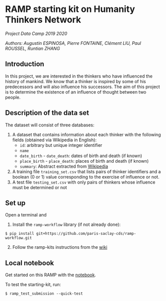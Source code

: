 # RAMP starting kit on Humanity Thinkers Network

_Project Data Camp 2019 2020_

_Authors: Augustin ESPINOSA, Pierre FONTAINE, Clément LIU, Paul ROUSSEL, Runtian ZHANG_

## Introduction

In this project, we are interested in the thinkers who have influenced the history of mankind. We know that a thinker is inspired by some of his predecessors and will also influence his successors. The aim of this project is to determine the existence of an influence of thought between two people.

## Description of the data set

The dataset will consist of three databases:
1. A dataset that contains information about each thinker with the following fields (obtained via Wikipedia in English):
   * `id`: arbitrary but unique integer identifier 
   * `name`
   * `date_birth` - `date_death`: dates of birth and death (if known)
   * `place_birth` - `place_death`: places of birth and death (if known)
   * `summary`: Abstract extracted from [Wikipedia](https://en.wikipedia.org/wiki/Main_Page)
2. A training file `training_set.csv` that lists pairs of thinker identifiers and a boolean (0 or 1) value corresponding to the exercise of influence or not.
3. A test file `testing_set.csv` with only pairs of thinkers whose influence must be determined or not

## Set up

Open a terminal and

1. Install the `ramp-workflow` library (if not already done):

 ```$ pip install git+https://github.com/paris-saclay-cds/ramp-workflow.git```

2. Follow the ramp-kits instructions from the [wiki](https://github.com/paris-saclay-cds/ramp-workflow/wiki/Getting-started-with-a-ramp-kit)

## Local notebook

Get started on this RAMP with the [notebook]().

To test the starting-kit, run:

 ```$ ramp_test_submission --quick-test```
